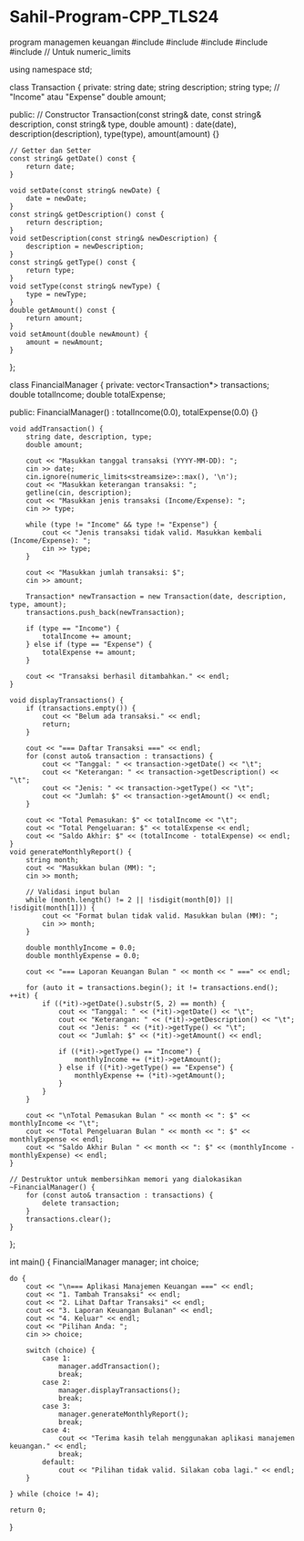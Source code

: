 # Sahil-Program-CPP_TLS24
program managemen keuangan 
#include <iostream>
#include <iomanip>
#include <vector>
#include <string>
#include <limits>  // Untuk numeric_limits

using namespace std;

class Transaction {
private:
    string date;
    string description;
    string type; // "Income" atau "Expense"
    double amount;

public:
    // Constructor
    Transaction(const string& date, const string& description, const string& type, double amount)
        : date(date), description(description), type(type), amount(amount) {}

    // Getter dan Setter
    const string& getDate() const {
        return date;
    }

    void setDate(const string& newDate) {
        date = newDate;
    }
    const string& getDescription() const {
        return description;
    }
    void setDescription(const string& newDescription) {
        description = newDescription;
    }
    const string& getType() const {
        return type;
    }
    void setType(const string& newType) {
        type = newType;
    }
    double getAmount() const {
        return amount;
    }
    void setAmount(double newAmount) {
        amount = newAmount;
    }
};

class FinancialManager {
private:
    vector<Transaction*> transactions;
    double totalIncome;
    double totalExpense;

public:
    FinancialManager() : totalIncome(0.0), totalExpense(0.0) {}

    void addTransaction() {
        string date, description, type;
        double amount;

        cout << "Masukkan tanggal transaksi (YYYY-MM-DD): ";
        cin >> date;
        cin.ignore(numeric_limits<streamsize>::max(), '\n');
        cout << "Masukkan keterangan transaksi: ";
        getline(cin, description);
        cout << "Masukkan jenis transaksi (Income/Expense): ";
        cin >> type;

        while (type != "Income" && type != "Expense") {
            cout << "Jenis transaksi tidak valid. Masukkan kembali (Income/Expense): ";
            cin >> type;
        }

        cout << "Masukkan jumlah transaksi: $";
        cin >> amount;

        Transaction* newTransaction = new Transaction(date, description, type, amount);
        transactions.push_back(newTransaction);

        if (type == "Income") {
            totalIncome += amount;
        } else if (type == "Expense") {
            totalExpense += amount;
        }

        cout << "Transaksi berhasil ditambahkan." << endl;
    }

    void displayTransactions() {
        if (transactions.empty()) {
            cout << "Belum ada transaksi." << endl;
            return;
        }

        cout << "=== Daftar Transaksi ===" << endl;
        for (const auto& transaction : transactions) {
            cout << "Tanggal: " << transaction->getDate() << "\t";
            cout << "Keterangan: " << transaction->getDescription() << "\t";
            cout << "Jenis: " << transaction->getType() << "\t";
            cout << "Jumlah: $" << transaction->getAmount() << endl;
        }

        cout << "Total Pemasukan: $" << totalIncome << "\t";
        cout << "Total Pengeluaran: $" << totalExpense << endl;
        cout << "Saldo Akhir: $" << (totalIncome - totalExpense) << endl;
    }
    void generateMonthlyReport() {
        string month;
        cout << "Masukkan bulan (MM): ";
        cin >> month;

        // Validasi input bulan
        while (month.length() != 2 || !isdigit(month[0]) || !isdigit(month[1])) {
            cout << "Format bulan tidak valid. Masukkan bulan (MM): ";
            cin >> month;
        }

        double monthlyIncome = 0.0;
        double monthlyExpense = 0.0;

        cout << "=== Laporan Keuangan Bulan " << month << " ===" << endl;

        for (auto it = transactions.begin(); it != transactions.end(); ++it) {
            if ((*it)->getDate().substr(5, 2) == month) {
                cout << "Tanggal: " << (*it)->getDate() << "\t";
                cout << "Keterangan: " << (*it)->getDescription() << "\t";
                cout << "Jenis: " << (*it)->getType() << "\t";
                cout << "Jumlah: $" << (*it)->getAmount() << endl;

                if ((*it)->getType() == "Income") {
                    monthlyIncome += (*it)->getAmount();
                } else if ((*it)->getType() == "Expense") {
                    monthlyExpense += (*it)->getAmount();
                }
            }
        }

        cout << "\nTotal Pemasukan Bulan " << month << ": $" << monthlyIncome << "\t";
        cout << "Total Pengeluaran Bulan " << month << ": $" << monthlyExpense << endl;
        cout << "Saldo Akhir Bulan " << month << ": $" << (monthlyIncome - monthlyExpense) << endl;
    }

    // Destruktor untuk membersihkan memori yang dialokasikan
    ~FinancialManager() {
        for (const auto& transaction : transactions) {
            delete transaction;
        }
        transactions.clear();
    }
};

int main() {
    FinancialManager manager;
    int choice;

    do {
        cout << "\n=== Aplikasi Manajemen Keuangan ===" << endl;
        cout << "1. Tambah Transaksi" << endl;
        cout << "2. Lihat Daftar Transaksi" << endl;
        cout << "3. Laporan Keuangan Bulanan" << endl;
        cout << "4. Keluar" << endl;
        cout << "Pilihan Anda: ";
        cin >> choice;

        switch (choice) {
            case 1:
                manager.addTransaction();
                break;
            case 2:
                manager.displayTransactions();
                break;
            case 3:
                manager.generateMonthlyReport();
                break;
            case 4:
                cout << "Terima kasih telah menggunakan aplikasi manajemen keuangan." << endl;
                break;
            default:
                cout << "Pilihan tidak valid. Silakan coba lagi." << endl;
        }

    } while (choice != 4);

    return 0;
}
